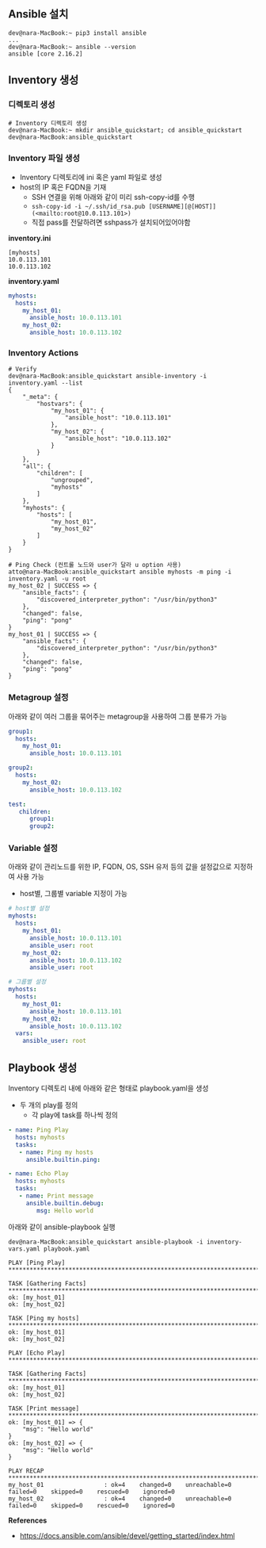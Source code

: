 ## Ansible 설치
```
dev@nara-MacBook:~ pip3 install ansible
...
dev@nara-MacBook:~ ansible --version
ansible [core 2.16.2]
```

## Inventory 생성
### 디렉토리 생성
```
# Inventory 디렉토리 생성
dev@nara-MacBook:~ mkdir ansible_quickstart; cd ansible_quickstart
dev@nara-MacBook:ansible_quickstart
```
### Inventory 파일 생성
- Inventory 디렉토리에 ini 혹은 yaml 파일로 생성
- host의 IP 혹은 FQDN을 기재
    - SSH 연결을 위해 아래와 같이 미리 ssh-copy-id를 수행
    - `ssh-copy-id -i ~/.ssh/id_rsa.pub [USERNAME][@[HOST]](<mailto:root@10.0.113.101>)`
    - 직접 pass를 전달하려면 sshpass가 설치되어있어야함

**inventory.ini**
```
[myhosts]
10.0.113.101
10.0.113.102
```

**inventory.yaml**
```yaml
myhosts:
  hosts:
    my_host_01:
      ansible_host: 10.0.113.101
    my_host_02:
      ansible_host: 10.0.113.102
```
### Inventory Actions
```
# Verify
dev@nara-MacBook:ansible_quickstart ansible-inventory -i inventory.yaml --list
{
    "_meta": {
        "hostvars": {
            "my_host_01": {
                "ansible_host": "10.0.113.101"
            },
            "my_host_02": {
                "ansible_host": "10.0.113.102"
            }
        }
    },
    "all": {
        "children": [
            "ungrouped",
            "myhosts"
        ]
    },
    "myhosts": {
        "hosts": [
            "my_host_01",
            "my_host_02"
        ]
    }
}

# Ping Check (컨트롤 노드와 user가 달라 u option 사용)
atto@nara-MacBook:ansible_quickstart ansible myhosts -m ping -i inventory.yaml -u root
my_host_02 | SUCCESS => {
    "ansible_facts": {
        "discovered_interpreter_python": "/usr/bin/python3"
    },
    "changed": false,
    "ping": "pong"
}
my_host_01 | SUCCESS => {
    "ansible_facts": {
        "discovered_interpreter_python": "/usr/bin/python3"
    },
    "changed": false,
    "ping": "pong"
}
```
### Metagroup 설정
아래와 같이 여러 그룹을 묶어주는 metagroup을 사용하여 그룹 분류가 가능
```yaml
group1:
  hosts:
    my_host_01:
      ansible_host: 10.0.113.101

group2:
  hosts:
    my_host_02:
      ansible_host: 10.0.113.102

test:
   children:
      group1:
      group2:

```
### Variable 설정
아래와 같이 관리노드를 위한 IP, FQDN, OS, SSH 유저 등의 값을 설정값으로 지정하여 사용 가능
- host별, 그룹별 variable 지정이 가능
```yaml
# host별 설정
myhosts:
  hosts:
    my_host_01:
      ansible_host: 10.0.113.101
      ansible_user: root
    my_host_02:
      ansible_host: 10.0.113.102
      ansible_user: root

# 그룹별 설정
myhosts:
  hosts:
    my_host_01:
      ansible_host: 10.0.113.101
    my_host_02:
      ansible_host: 10.0.113.102
  vars:
    ansible_user: root
```
## Playbook 생성
Inventory 디렉토리 내에 아래와 같은 형태로 playbook.yaml을 생성
- 두 개의 play를 정의
    - 각 play에 task를 하나씩 정의
```yaml
- name: Ping Play
  hosts: myhosts
  tasks:
   - name: Ping my hosts
     ansible.builtin.ping:

- name: Echo Play
  hosts: myhosts
  tasks:
   - name: Print message
     ansible.builtin.debug:
        msg: Hello world
```

아래와 같이 ansible-playbook 실행
```
dev@nara-MacBook:ansible_quickstart ansible-playbook -i inventory-vars.yaml playbook.yaml

PLAY [Ping Play] ***************************************************************************************************************************************

TASK [Gathering Facts] *********************************************************************************************************************************
ok: [my_host_01]
ok: [my_host_02]

TASK [Ping my hosts] ***********************************************************************************************************************************
ok: [my_host_01]
ok: [my_host_02]

PLAY [Echo Play] ***************************************************************************************************************************************

TASK [Gathering Facts] *********************************************************************************************************************************
ok: [my_host_01]
ok: [my_host_02]

TASK [Print message] ***********************************************************************************************************************************
ok: [my_host_01] => {
    "msg": "Hello world"
}
ok: [my_host_02] => {
    "msg": "Hello world"
}

PLAY RECAP *********************************************************************************************************************************************
my_host_01                 : ok=4    changed=0    unreachable=0    failed=0    skipped=0    rescued=0    ignored=0
my_host_02                 : ok=4    changed=0    unreachable=0    failed=0    skipped=0    rescued=0    ignored=0
 ```


**References**
- https://docs.ansible.com/ansible/devel/getting_started/index.html